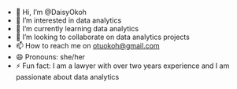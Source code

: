 - 👋 Hi, I’m @DaisyOkoh
- 👀 I’m interested in data analytics
- 🌱 I’m currently learning data analytics
- 💞️ I’m looking to collaborate on data analytics projects
- 📫 How to reach me on otuokoh@gmail.com
- 😄 Pronouns: she/her
- ⚡ Fun fact: I am a lawyer with over two years experience and I am passionate about data analytics

<!---
DaisyOkoh/DaisyOkoh is a ✨ special ✨ repository because its `README.md` (this file) appears on your GitHub profile.
You can click the Preview link to take a look at your changes.
--->
